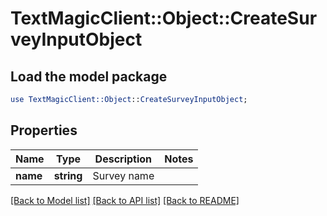 # TextMagicClient::Object::CreateSurveyInputObject

## Load the model package
```perl
use TextMagicClient::Object::CreateSurveyInputObject;
```

## Properties
Name | Type | Description | Notes
------------ | ------------- | ------------- | -------------
**name** | **string** | Survey name | 

[[Back to Model list]](../README.md#documentation-for-models) [[Back to API list]](../README.md#documentation-for-api-endpoints) [[Back to README]](../README.md)


